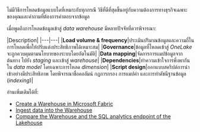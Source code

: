 
ไม่มีวิธีการโหลดข้อมูลแบบใดที่เหมาะกับทุกกรณี วิธีที่ดีที่สุดขึ้นอยู่กับความต้องการทางธุรกิจเฉพาะของคุณและคำถามที่ต้องการคำตอบจากข้อมูล

เมื่อพูดถึงการโหลดข้อมูลเข้าสู่ _data warehouse_ มีหลายปัจจัยที่ควรพิจารณา:

|Description|
|---|---|
|**Load volume & frequency**|ประเมินปริมาณข้อมูลและความถี่ในการโหลดเพื่อให้ปรับแต่งประสิทธิภาพได้เหมาะสม|
|**Governance**|ข้อมูลที่โหลดเข้าสู่ _OneLake_ จะถูกควบคุมตามนโยบายของระบบโดยอัตโนมัติ|
|**Data mapping**|จัดการการแมปข้อมูลจากต้นทาง ไปยัง _staging_ และเข้าสู่ _warehouse_|
|**Dependencies**|ทำความเข้าใจการพึ่งพากันใน _data model_ โดยเฉพาะการโหลด _dimension_|
|**Script design**|ออกแบบสคริปต์การนำเข้าอย่างมีประสิทธิภาพ โดยพิจารณาชื่อคอลัมน์ กฎการกรอง การแมปค่า และการทำดัชนีฐานข้อมูล (_indexing_)|

อ่านเพิ่มเติมได้ที่:

- [Create a Warehouse in Microsoft Fabric](https://learn.microsoft.com/en-us/fabric/data-warehouse/create-warehouse)
- [Ingest data into the Warehouse](https://learn.microsoft.com/en-us/fabric/data-warehouse/ingest-data)
- [Compare the Warehouse and the SQL analytics endpoint of the Lakehouse](https://learn.microsoft.com/en-us/fabric/data-warehouse/data-warehousing#compare-the-warehouse-and-the-sql-endpoint-of-the-lakehouse?azure-portal=true)